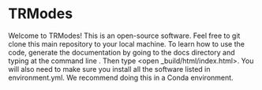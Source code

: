 # TRModes

Welcome to TRModes! This is an open-source software. Feel free to git clone this main repository to your local machine. To learn how to use the code, generate the documentation by going to the docs directory and typing at the command line <make html>. Then type <open _build/html/index.html>. You will also need to make sure you install all the software listed in environment.yml. We recommend doing this in a Conda environment.